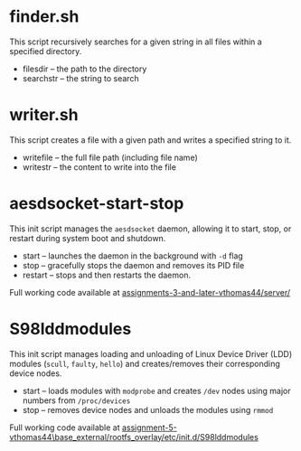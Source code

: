 # finder.sh
This script recursively searches for a given string in all files within a specified directory.
- filesdir – the path to the directory
- searchstr – the string to search

# writer.sh
This script creates a file with a given path and writes a specified string to it.
- writefile – the full file path (including file name)
- writestr – the content to write into the file

# aesdsocket-start-stop
This init script manages the `aesdsocket` daemon, allowing it to start, stop, or restart during system boot and shutdown.
- start – launches the daemon in the background with `-d` flag
- stop – gracefully stops the daemon and removes its PID file
- restart – stops and then restarts the daemon.

Full working code available at [assignments-3-and-later-vthomas44/server/](https://github.com/cu-ecen-aeld/assignments-3-and-later-vthomas44/tree/main/server)

# S98lddmodules
This init script manages loading and unloading of Linux Device Driver (LDD) modules (`scull`, `faulty`, `hello`) and creates/removes their corresponding device nodes.
- start – loads modules with `modprobe` and creates `/dev` nodes using major numbers from `/proc/devices`
- stop –  removes device nodes and unloads the modules using `rmmod`

Full working code available at [assignment-5-vthomas44\base_external/rootfs_overlay/etc/init.d/S98lddmodules](https://github.com/cu-ecen-aeld/assignment-5-vthomas44/blob/main/base_external/rootfs_overlay/etc/init.d/S98lddmodules)
